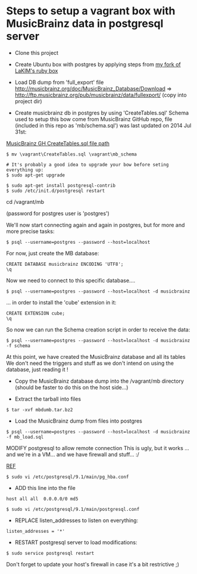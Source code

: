 
# Steps to setup a vagrant box with MusicBrainz data in postgresql server

- Clone this project
- Create Ubuntu box with postgres by applying steps from 
[my fork of LaKIM's ruby box](https://github.com/gfauredumont/ruby-chef-box)

- Load DB dump from 'full_export' file
http://musicbrainz.org/doc/MusicBrainz_Database/Download
=>  http://ftp.musicbrainz.org/pub/musicbrainz/data/fullexport/
(copy into project dir)




- Create musicbrainz db in postgres by using 'CreateTables.sql'
Schema used to setup this bow come from MusicBrainz GitHub repo,
file (included in this repo as 'mb/schema.sql') was last updated on 2014 Jul 31st:

[MusicBrainz GH CreateTables.sql file path](https://github.com/metabrainz/musicbrainz-server/blob/master/admin/sql/CreateTables.sql)



```shell
$ mv \vagrant\CreateTables.sql \vagrant\mb_schema

# It's probably a good idea to upgrade your bow before seting everything up:
$ sudo apt-get upgrade

$ sudo apt-get install postgresql-contrib
$ sudo /etc/init.d/postgresql restart
```

cd /vagrant/mb

(password for postgres user is 'postgres')

We'll now start connecting again and again in postgres, but for more and more precise tasks:
```shell
$ psql --username=postgres --password --host=localhost
```

For now, just create the MB database:
```plsql
CREATE DATABASE musicbrainz ENCODING 'UTF8';
\q
```

Now we need to connect to this specific database....
```shell
$ psql --username=postgres --password --host=localhost -d musicbrainz
```

... in order to install the 'cube' extension in it:
```plsql
CREATE EXTENSION cube;
\q
```

So now we can run the Schema creation script in order to receive the data:
```shell
$ psql --username=postgres --password --host=localhost -d musicbrainz -f schema
```

At this point, we have created the MusicBrainz database and all its tables
We don't need the triggers and stuff as we don't intend on using the database, just reading it !


- Copy the MusicBrainz database dump into the /vagrant/mb directory
(should be faster to do this on the host side...)

- Extract the tarball into files
```shell
$ tar -xvf mbdumb.tar.bz2
```


- Load the MusicBrainz dump from files into postgres
```shell
$ psql --username=postgres --password --host=localhost -d musicbrainz -f mb_load.sql
```


MODIFY postgresql to allow remote connection
This is ugly, but it works ... and we're in a VM... and we have firewall and stuff... :/

[REF](https://coderwall.com/p/cr2a1a)


```shell
$ sudo vi /etc/postgresql/9.1/main/pg_hba.conf
```

- ADD this line into the file 
```
host all all  0.0.0.0/0 md5
```

```shell
$ sudo vi /etc/postgresql/9.1/main/postgresql.conf
```
- REPLACE listen_addresses to listen on everything:
```
listen_addresses = '*'
```

- RESTART postgresql server to load modifications:
```shell
$ sudo service postgresql restart
```

Don't forget to update your host's firewall in case it's a bit restrictive ;)
